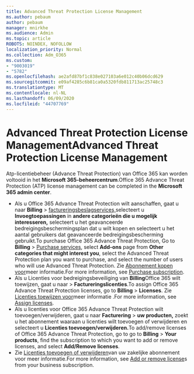 ```yaml
---
title: Advanced Threat Protection License Management
ms.author: pebaum
author: pebaum
manager: mnirkhe
ms.audience: Admin
ms.topic: article
ROBOTS: NOINDEX, NOFOLLOW
localization_priority: Normal
ms.collection: Adm_O365
ms.custom:
- "9003019"
- "5782"
ms.openlocfilehash: ae2afd87bf1c838e027103a6e012c40b06dcd629
ms.sourcegitcommit: e09af4285c6b81ca0a5320fdb811713ac25748c3
ms.translationtype: MT
ms.contentlocale: nl-NL
ms.lasthandoff: 06/09/2020
ms.locfileid: "44707769"
---
```

# <a name="advanced-threat-protection-license-management"></a><span data-ttu-id="5fa11-102">Advanced Threat Protection License Management</span><span class="sxs-lookup"><span data-stu-id="5fa11-102">Advanced Threat Protection License Management</span></span>

<span data-ttu-id="5fa11-103">Atp-licentiebeheer (Advance Threat Protection) van Office 365 kan worden voltooid in het **Microsoft 365-beheercentrum**.</span><span class="sxs-lookup"><span data-stu-id="5fa11-103">Office 365 Advance Threat Protection (ATP) license management can be completed in the  **Microsoft 365 admin center**.</span></span>

- <span data-ttu-id="5fa11-104">Als u Office 365 Advance Threat Protection wilt aanschaffen, gaat u naar **Billing**  >  [factureringsbeslagservices,](https://go.microsoft.com/fwlink/p/?linkid=868433)selecteert u **Invoegtoepassingen** in **andere categorieën die u mogelijk interesseren,** selecteert u het geavanceerde bedreigingsbeschermingsplan dat u wilt kopen en selecteert u het aantal gebruikers dat geavanceerde bedreigingsbescherming gebruikt.</span><span class="sxs-lookup"><span data-stu-id="5fa11-104">To purchase Office 365 Advance Threat Protection, Go to  **Billing** > [Purchase services](https://go.microsoft.com/fwlink/p/?linkid=868433), select **Add-ons** page from  **Other categories that might interest you**, select the Advanced Threat Protection plan you want to purchase, and select the number of users who will use Advanced Threat Protection.</span></span> <span data-ttu-id="5fa11-105">Zie [Abonnement kopen voor](https://docs.microsoft.com/microsoft-365/commerce/subscriptions/upgrade-to-different-plan)meer informatie.</span><span class="sxs-lookup"><span data-stu-id="5fa11-105">For more information, see [Purchase subscription](https://docs.microsoft.com/microsoft-365/commerce/subscriptions/upgrade-to-different-plan).</span></span>
- <span data-ttu-id="5fa11-106">Als u Licenties voor bedreigingsbeveiliging van **Billing**Office 365 wilt toewijzen, gaat u naar  >  **Factureringslicenties**.</span><span class="sxs-lookup"><span data-stu-id="5fa11-106">To assign Office 365 Advance Threat Protection licenses, go to **Billing** > **Licenses**.</span></span> <span data-ttu-id="5fa11-107">Zie [Licenties toewijzen voor](https://docs.microsoft.com/microsoft-365/admin/manage/assign-licenses-to-users)meer informatie .</span><span class="sxs-lookup"><span data-stu-id="5fa11-107">For more information, see  [Assign licenses](https://docs.microsoft.com/microsoft-365/admin/manage/assign-licenses-to-users).</span></span>  
- <span data-ttu-id="5fa11-108">Als u licenties voor Office 365 Advance Threat Protection wilt toevoegen/verwijderen, gaat u naar **Facturering**  >  **uw producten,** zoekt u het abonnement waaraan u licenties wilt toevoegen of verwijderen en selecteert u **Licenties toevoegen/verwijderen.**</span><span class="sxs-lookup"><span data-stu-id="5fa11-108">To add/remove licenses of Office 365 Advance Threat Protection, go to go to **Billing** > **Your products**, find the subscription to which you want to add or remove licenses, and select **Add/Remove licenses**.</span></span>  
- <span data-ttu-id="5fa11-109">Zie [Licenties toevoegen of verwijderen](https://docs.microsoft.com/microsoft-365/commerce/licenses/buy-licenses?view=o365-worldwide#add-or-remove-licenses-for-your-business-subscription)van uw zakelijke abonnement voor meer informatie.</span><span class="sxs-lookup"><span data-stu-id="5fa11-109">For more information, see [Add or remove license](https://docs.microsoft.com/microsoft-365/commerce/licenses/buy-licenses?view=o365-worldwide#add-or-remove-licenses-for-your-business-subscription)s from your business subscription.</span></span>
